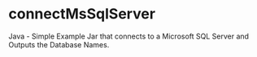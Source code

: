 # connectMsSqlServer
Java - Simple Example Jar that connects to a Microsoft SQL Server and Outputs the Database Names.
